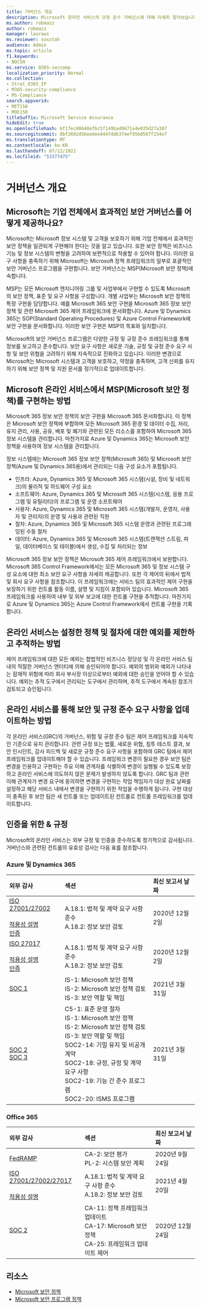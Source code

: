 ```yaml
---
title: 거버넌스 개요
description: Microsoft 온라인 서비스의 규정 준수 거버넌스에 대해 자세히 알아보습니다.
ms.author: robmazz
author: robmazz
manager: laurawi
ms.reviewer: sosstah
audience: Admin
ms.topic: article
f1.keywords:
- NOCSH
ms.service: O365-seccomp
localization_priority: Normal
ms.collection:
- Strat_O365_IP
- M365-security-compliance
- MS-Compliance
search.appverid:
- MET150
- MOE150
titleSuffix: Microsoft Service Assurance
hideEdit: true
ms.openlocfilehash: bf17ec68648efbc5f149bad0671a4e035d27a307
ms.sourcegitcommit: 8bf2602d56eedee4447ddb374ef95b0587f254e7
ms.translationtype: MT
ms.contentlocale: ko-KR
ms.lasthandoff: 07/12/2021
ms.locfileid: "53377475"
---
```

# <a name="governance-overview"></a>거버넌스 개요

## <a name="how-does-microsoft-provide-effective-security-governance-across-the-enterprise"></a>Microsoft는 기업 전체에서 효과적인 보안 거버넌스를 어떻게 제공하나요?

Microsoft는 Microsoft 정보 시스템 및 고객을 보호하기 위해 기업 전체에서 효과적인 보안 정책을 일관되게 구현해야 한다는 것을 알고 있습니다. 또한 보안 정책은 비즈니스 기능 및 정보 시스템의 변형을 고려하여 보편적으로 적용할 수 있어야 합니다. 이러한 요구 사항을 충족하기 위해 Microsoft는 Microsoft 정책 프레임워크의 일부로 포괄적인 보안 거버넌스 프로그램을 구현합니다. 보안 거버넌스는 MSP(Microsoft 보안 정책)에 속합니다.

MSP는 모든 Microsoft 엔지니어링 그룹 및 사업부에서 구현할 수 있도록 Microsoft의 보안 정책, 표준 및 요구 사항을 구성합니다. 개별 사업부는 Microsoft 보안 정책의 특정 구현을 담당합니다. 예를 Microsoft 365 보안 구현을 Microsoft 365 정보 보안 정책 및 관련 Microsoft 365 제어 프레임워크에 문서화합니다. Azure 및 Dynamics 365는 SOP(Standard Operating Procedures) 및 Azure Control Framework에 보안 구현을 문서화합니다. 이러한 보안 구현은 MSP의 목표와 일치합니다.

Microsoft의 보안 거버넌스 프로그램은 다양한 규정 및 규정 준수 프레임워크를 통해 정보를 보고하고 준수합니다. 보안 요구 사항은 새로운 기술, 규정 및 규정 준수 요구 사항 및 보안 위협을 고려하기 위해 지속적으로 진화하고 있습니다. 이러한 변경으로 Microsoft는 Microsoft 시스템과 고객을 보호하고, 약정을 충족하며, 고객 신뢰를 유지하기 위해 보안 정책 및 지원 문서를 정기적으로 업데이트합니다.

## <a name="how-do-microsoft-online-services-implement-the-microsoft-security-policy-msp"></a>Microsoft 온라인 서비스에서 MSP(Microsoft 보안 정책)를 구현하는 방법

Microsoft 365 정보 보안 정책의 보안 구현을 Microsoft 365 문서화합니다. 이 정책은 Microsoft 보안 정책에 부합하며 모든 Microsoft 365 환경 및 데이터 수집, 처리, 유지 관리, 사용, 공유, 배포 및 폐기와 관련된 모든 리소스를 포함하여 Microsoft 365 정보 시스템을 관리합니다. 마찬가지로 Azure 및 Dynamics 365는 Microsoft 보안 정책을 사용하여 정보 시스템을 관리합니다.

정보 시스템에는 Microsoft 365 정보 보안 정책(Microsoft 365) 및 Microsoft 보안 정책(Azure 및 Dynamics 365용)에서 관리되는 다음 구성 요소가 포함됩니다.

- 인프라: Azure, Dynamics 365 및 Microsoft 365 시스템(시설, 장비 및 네트워크)의 물리적 및 하드웨어 구성 요소
- 소프트웨어: Azure, Dynamics 365 및 Microsoft 365 시스템(시스템, 응용 프로그램 및 유틸리티)의 프로그램 및 운영 소프트웨어
- 사용자: Azure, Dynamics 365 및 Microsoft 365 시스템(개발자, 운영자, 사용자 및 관리자)의 운영 및 사용과 관련된 직원
- 절차: Azure, Dynamics 365 및 Microsoft 365 시스템 운영과 관련된 프로그래밍된 수동 절차
- 데이터: Azure, Dynamics 365 및 Microsoft 365 시스템(트랜잭션 스트림, 파일, 데이터베이스 및 테이블)에서 생성, 수집 및 처리되는 정보

Microsoft 365 정보 보안 정책은 Microsoft 365 제어 프레임워크에서 보완합니다. Microsoft 365 Control Framework에서는 모든 Microsoft 365 및 정보 시스템 구성 요소에 대한 최소 보안 요구 사항을 자세히 제공합니다. 또한 각 제어의 뒤에서 법적 및 회사 요구 사항을 참조합니다. 이 프레임워크에는 서비스 팀의 효과적인 제어 구현을 보장하기 위한 컨트롤 활동 이름, 설명 및 지침이 포함되어 있습니다. Microsoft 365 프레임워크를 사용하여 내부 및 외부 보고에 대한 컨트롤 구현을 추적합니다. 마찬가지로 Azure 및 Dynamics 365는 Azure Control Framework에서 컨트롤 구현을 기록합니다.

## <a name="how-do-online-services-limit-and-track-exceptions-to-established-policies-and-procedures"></a>온라인 서비스는 설정한 정책 및 절차에 대한 예외를 제한하고 추적하는 방법

제어 프레임워크에 대한 모든 예외는 합법적인 비즈니스 정당성 및 각 온라인 서비스 팀 내의 적절한 거버넌스 엔터티에 의해 승인되어야 합니다. 예외의 범위와 예외가 나타내는 잠재적 위험에 따라 회사 부사장 이상으로부터 예외에 대한 승인을 얻어야 할 수 있습니다. 예외는 추적 도구에서 관리되는 도구에서 관리하며, 추적 도구에서 계속된 참조가 검토되고 승인됩니다.

## <a name="how-do-online-services-keep-security-and-compliance-requirements-updated"></a>온라인 서비스를 통해 보안 및 규정 준수 요구 사항을 업데이트하는 방법

각 온라인 서비스(GRC)의 거버넌스, 위험 및 규정 준수 팀은 제어 프레임워크를 지속적인 기준으로 유지 관리합니다. 관련 규정 또는 법률, 새로운 위협, 침투 테스트 결과, 보안 인시던트, 감사 피드백 및 새로운 규정 준수 요구 사항을 포함하여 GRC 팀에서 제어 프레임워크를 업데이트해야 할 수 있습니다. 프레임워크 변경이 필요한 경우 보안 팀은 변경을 인용하고 구현하는 주요 이해 관계자를 식별하여 변경이 실행될 수 있도록 보장하고 온라인 서비스에 의도하지 않은 문제가 발생하지 않도록 합니다. GRC 팀과 관련 이해 관계자가 변경 요구에 동의하면 변경을 구현하는 작업 책임자가 대상 완료 날짜를 설정하고 해당 서비스 내에서 변경을 구현하기 위한 작업을 수행하게 됩니다. 구현 대상이 충족된 후 보안 팀은 새 컨트롤 또는 업데이트된 컨트롤로 컨트롤 프레임워크를 업데이트합니다.

## <a name="related-external-regulations--certifications"></a>인증을 위한 & 규정

Microsoft의 온라인 서비스는 외부 규정 및 인증을 준수하도록 정기적으로 감사됩니다. 거버넌스와 관련된 컨트롤의 유효성 검사는 다음 표를 참조합니다.

### <a name="azure-and-dynamics-365"></a>Azure 및 Dynamics 365

| **외부 감사** | **섹션** | **최신 보고서 날짜** |
|:--------------------|:------------|:-----------------------|
| [ISO 27001/27002](https://servicetrust.microsoft.com/ViewPage/MSComplianceGuideV3?command=Download&downloadType=Document&downloadId=e9116047-f327-430c-a83f-166b7e561ad6&tab=7027ead0-3d6b-11e9-b9e1-290b1eb4cdeb&docTab=7027ead0-3d6b-11e9-b9e1-290b1eb4cdeb_ISO_Reports) <br><br> [적용성 설명](https://servicetrust.microsoft.com/ViewPage/MSComplianceGuideV3?command=Download&downloadType=Document&downloadId=00af6c3e-7f3e-4e0d-8b0e-79f45ef2cef1&tab=7027ead0-3d6b-11e9-b9e1-290b1eb4cdeb&docTab=7027ead0-3d6b-11e9-b9e1-290b1eb4cdeb_ISO_Reports) <br> [인증](https://servicetrust.microsoft.com/ViewPage/MSComplianceGuideV3?command=Download&downloadType=Document&downloadId=d7af5304-3a31-40e6-9abb-e26352305d41&tab=7027ead0-3d6b-11e9-b9e1-290b1eb4cdeb&docTab=7027ead0-3d6b-11e9-b9e1-290b1eb4cdeb_ISO_Reports) | A.18.1: 법적 및 계약 요구 사항 준수 <br> A.18.2: 정보 보안 검토 | 2020년 12월 2일 |
| [ISO 27017](https://servicetrust.microsoft.com/ViewPage/MSComplianceGuideV3?command=Download&downloadType=Document&downloadId=e9116047-f327-430c-a83f-166b7e561ad6&tab=7027ead0-3d6b-11e9-b9e1-290b1eb4cdeb&docTab=7027ead0-3d6b-11e9-b9e1-290b1eb4cdeb_ISO_Reports) <br><br> [적용성 설명](https://servicetrust.microsoft.com/ViewPage/MSComplianceGuideV3?command=Download&downloadType=Document&downloadId=a3bca0ac-867d-4204-b66b-13665f5f1e8d&tab=7027ead0-3d6b-11e9-b9e1-290b1eb4cdeb&docTab=7027ead0-3d6b-11e9-b9e1-290b1eb4cdeb_ISO_Reports) <br> [인증](https://servicetrust.microsoft.com/ViewPage/MSComplianceGuideV3?command=Download&downloadType=Document&downloadId=25718a8a-f34d-41e1-a95a-c49246508787&tab=7027ead0-3d6b-11e9-b9e1-290b1eb4cdeb&docTab=7027ead0-3d6b-11e9-b9e1-290b1eb4cdeb_ISO_Reports) | A.18.1: 법적 및 계약 요구 사항 준수 <br> A.18.2: 정보 보안 검토 | 2020년 12월 2일 |
| [SOC 1](https://nam06.safelinks.protection.outlook.com/?url=https%3A%2F%2Fservicetrust.microsoft.com%2FViewPage%2FMSComplianceGuideV3%3Fcommand%3DDownload%26downloadType%3DDocument%26downloadId%3D66043614-5628-4e26-83be-057eb3bb026c%26tab%3D7027ead0-3d6b-11e9-b9e1-290b1eb4cdeb%26docTab%3D7027ead0-3d6b-11e9-b9e1-290b1eb4cdeb_SOC_%252F_SSAE_16_Reports&data=04%7C01%7Csostah%40microsoft.com%7Cb9591cf4bd214d42c4f408d93cd83520%7C72f988bf86f141af91ab2d7cd011db47%7C1%7C0%7C637607721602686385%7CUnknown%7CTWFpbGZsb3d8eyJWIjoiMC4wLjAwMDAiLCJQIjoiV2luMzIiLCJBTiI6Ik1haWwiLCJXVCI6Mn0%3D%7C1000&sdata=B2xjy%2Bx70e8vI%2FKC2BCa4AyJt0OSMzAGuhwllHF4NGM%3D&reserved=0) | IS-1: Microsoft 보안 정책 <br> IS-2: Microsoft 보안 정책 검토 <br> IS-3: 보안 역할 및 책임 | 2021년 3월 31일 |
| [SOC 2](https://servicetrust.microsoft.com/ViewPage/MSComplianceGuideV3?command=Download&downloadType=Document&downloadId=234a0f57-83c1-4afc-a586-a0e7a59592f7&tab=7027ead0-3d6b-11e9-b9e1-290b1eb4cdeb&docTab=7027ead0-3d6b-11e9-b9e1-290b1eb4cdeb_SOC_%2F_SSAE_16_Reports) <br> [SOC 3](https://servicetrust.microsoft.com/ViewPage/MSComplianceGuideV3?command=Download&downloadType=Document&downloadId=75c8cbf6-e456-473c-a05e-34fea888ec2a&tab=7027ead0-3d6b-11e9-b9e1-290b1eb4cdeb&docTab=7027ead0-3d6b-11e9-b9e1-290b1eb4cdeb_SOC_%2F_SSAE_16_Reports) | C5-1: 표준 운영 절차 <br> IS-1: Microsoft 보안 정책 <br> IS-2: Microsoft 보안 정책 검토 <br> IS-3: 보안 역할 및 책임 <br> SOC2-14: 기밀 유지 및 비공개 계약 <br> SOC2-18: 규정, 규정 및 계약 요구 사항 <br> SOC2-19: 기능 간 준수 프로그램 <br> SOC2-20: ISMS 프로그램 | 2021년 3월 31일 |

### <a name="office-365"></a>Office 365

| **외부 감사** | **섹션** | **최신 보고서 날짜** |
|:--------------------|:------------|:-----------------------|
| [FedRAMP](https://compliance.microsoft.com/compliancemanager) | CA-2: 보안 평가 <br> PL-2: 시스템 보안 계획 | 2020년 9월 24일 |
| [ISO 27001/27002/27017](https://servicetrust.microsoft.com/ViewPage/MSComplianceGuideV3?command=Download&downloadType=Document&downloadId=8d625374-4f2d-49f8-9d37-a4281ba98222&tab=7027ead0-3d6b-11e9-b9e1-290b1eb4cdeb&docTab=7027ead0-3d6b-11e9-b9e1-290b1eb4cdeb_ISO_Reports) <br><br> [적용성 설명](https://servicetrust.microsoft.com/ViewPage/MSComplianceGuideV3?command=Download&downloadType=Document&downloadId=c0df4ce8-c77e-4183-84eb-c8688470d8b1&tab=7027ead0-3d6b-11e9-b9e1-290b1eb4cdeb&docTab=7027ead0-3d6b-11e9-b9e1-290b1eb4cdeb_ISO_Reports) | A.18.1: 법적 및 계약 요구 사항 준수 <br> A.18.2: 정보 보안 검토 | 2021년 4월 20일 |
| [SOC 2](https://servicetrust.microsoft.com/ViewPage/MSComplianceGuideV3?command=Download&downloadType=Document&downloadId=a73c1738-7892-42b7-acd3-87b6371c53f6&tab=7027ead0-3d6b-11e9-b9e1-290b1eb4cdeb&docTab=7027ead0-3d6b-11e9-b9e1-290b1eb4cdeb_SOC_%2F_SSAE_16_Reports) | CA-11: 정책 프레임워크 업데이트 <br> CA-17: Microsoft 보안 정책 <br> CA-25: 프레임워크 업데이트 제어 | 2020년 12월 24일 |

## <a name="resources"></a>리소스

- [Microsoft 보안 정책](https://servicetrust.microsoft.com/ViewPage/TrustDocumentsV3?command=Download&downloadType=Document&downloadId=bc35aefb-ec41-4a0e-bfc7-10aa5169ca88&tab=7f51cb60-3d6c-11e9-b2af-7bb9f5d2d913&docTab=7f51cb60-3d6c-11e9-b2af-7bb9f5d2d913_FAQ_and_White_Papers)
- [Microsoft 보안 프로그램 정책](https://servicetrust.microsoft.com/ViewPage/TrustDocumentsV3?command=Download&downloadType=Document&downloadId=4b010ac5-2861-4d20-b8ff-db77875b43a9&tab=7f51cb60-3d6c-11e9-b2af-7bb9f5d2d913&docTab=7f51cb60-3d6c-11e9-b2af-7bb9f5d2d913_FAQ_and_White_Papers)